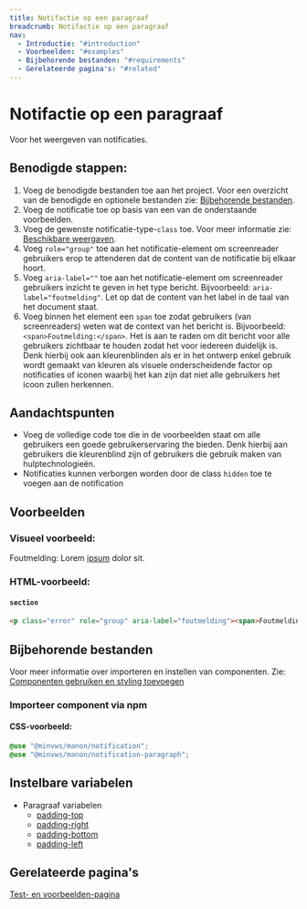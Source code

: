 ```yaml
---
title: Notifactie op een paragraaf
breadcrumb: Notifactie op een paragraaf
nav:
  - Introductie: "#introduction"
  - Voorbeelden: "#examples"
  - Bijbehorende bestanden: "#requirements"
  - Gerelateerde pagina's: "#related"
---
```


<h1 id="introduction">Notifactie op een paragraaf</h1>

Voor het weergeven van notificaties.

## Benodigde stappen:

1.  Voeg de benodigde bestanden toe aan het project. Voor een overzicht van de benodigde en
    optionele bestanden zie:
    [Bijbehorende bestanden](#requirements).
2.  Voeg de notificatie toe op basis van een van de onderstaande voorbeelden.
3.  Voeg de gewenste notificatie-type-`class` toe. Voor meer informatie zie:
    [Beschikbare weergaven](/notifications#notification-types).
4.  Voeg `role="group"` toe aan het notificatie-element om screenreader gebruikers
    erop te attenderen dat de content van de notificatie bij elkaar hoort.
5.  Voeg `aria-label=""` toe aan het notificatie-element om screenreader
    gebruikers inzicht te geven in het type bericht. Bijvoorbeeld:
    `aria-label="foutmelding"`. Let op dat de content van het label in de taal
    van het document staat.
6.  Voeg binnen het element een `span` toe zodat gebruikers (van screenreaders)
    weten wat de context van het bericht is. Bijvoorbeeld:
    `<span>Foutmelding:</span>`. Het is aan te raden om dit bericht
    voor alle gebruikers zichtbaar te houden zodat het voor iedereen duidelijk is. Denk
    hierbij ook aan kleurenblinden als er in het ontwerp enkel gebruik wordt gemaakt van
    kleuren als visuele onderscheidende factor op notificaties of iconen waarbij het kan
    zijn dat niet alle gebruikers het icoon zullen herkennen.

## Aandachtspunten

-   Voeg de volledige code toe die in de voorbeelden staat om alle gebruikers een goede
    gebruikerservaring the bieden. Denk hierbij aan gebruikers die kleurenblind zijn of
    gebruikers die gebruik maken van hulptechnologieën.
-   Notificaties kunnen verborgen worden door de class
    `hidden` toe te voegen aan de notification

<h2 id="examples">Voorbeelden</h2>

### Visueel voorbeeld:

<p class="error" role="group" aria-label="foutmelding">
  <span>Foutmelding:</span> Lorem <a href="notifications-paragraph">ipsum</a> dolor sit.
</p>

### HTML-voorbeeld:

#### `section`

```html
<p class="error" role="group" aria-label="foutmelding"><span>Foutmelding:</span> Lorem ipsum dolor sit.</p>
```

<h2 id="requirements">Bijbehorende bestanden</h2>

Voor meer informatie over importeren en instellen van componenten. Zie:
[Componenten gebruiken en styling toevoegen](/documentation/import-styling)

### Importeer component via npm

#### CSS-voorbeeld:

```css
@use "@minvws/manon/notification";
@use "@minvws/manon/notification-paragraph";
```

<h2 id="variables">Instelbare variabelen</h2>

<ul>
  <li>
    Paragraaf variabelen
    <ul>
      <li>
        <a href="/documentation/variables#padding-top">padding-top</a>
      </li>
      <li>
        <a href="/documentation/variables#padding-right">padding-right</a>
      </li>
      <li>
        <a href="/documentation/variables#padding-bottom">padding-bottom</a>
      </li>
      <li>
        <a href="/documentation/variables#padding-left">padding-left</a>
      </li>
    </ul>
  </li>
</ul>

<h2 id="related">Gerelateerde pagina's</h2>

<a href="/components/notifications-paragraph-test">Test- en voorbeelden-pagina</a>
